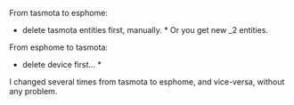 From tasmota to esphome:
- delete tasmota entities first, manually. * Or you get new _2 entities.

From esphome to tasmota:
- delete device first... *

I changed several times from tasmota to esphome, and vice-versa, without any problem.
